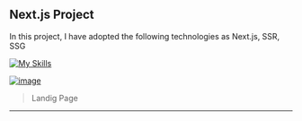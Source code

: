 ## Next.js Project

In this project, I have adopted the following technologies
as Next.js, SSR, SSG

[![My Skills](https://skillicons.dev/icons?i=next)](https://skillicons.dev)

[![image](https://github.com/DavidP1983/Nextjs/assets/40338951/9aac06fd-8566-410a-8cdc-5c62ecb2459)](https://nextjs-one-beta-89.vercel.app/)

> Landig Page
-------



